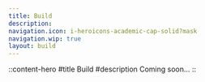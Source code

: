 ```yaml
---
title: Build
description:
navigation.icon: i-heroicons-academic-cap-solid?mask
navigation.wip: true
layout: build
---
```


::content-hero
#title
Build
#description
Coming soon...
::
